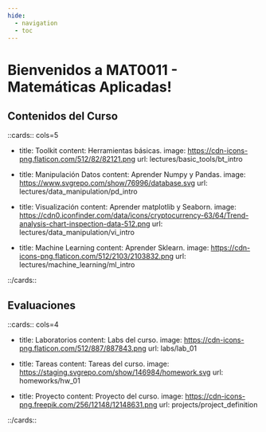 ```yaml
---
hide:
  - navigation
  - toc
---
```



# Bienvenidos a MAT0011 - Matemáticas Aplicadas!


## Contenidos del Curso

::cards:: cols=5

- title: Toolkit
  content: Herramientas básicas.
  image: https://cdn-icons-png.flaticon.com/512/82/82121.png
  url: lectures/basic_tools/bt_intro

- title: Manipulación Datos
  content: Aprender Numpy y Pandas.
  image: https://www.svgrepo.com/show/76996/database.svg
  url: lectures/data_manipulation/pd_intro

- title: Visualización
  content: Aprender matplotlib y Seaborn.
  image: https://cdn0.iconfinder.com/data/icons/cryptocurrency-63/64/Trend-analysis-chart-inspection-data-512.png
  url: lectures/data_manipulation/vi_intro

- title: Machine Learning
  content: Aprender Sklearn.
  image: https://cdn-icons-png.flaticon.com/512/2103/2103832.png
  url: lectures/machine_learning/ml_intro


::/cards::

## Evaluaciones

::cards:: cols=4

- title: Laboratorios
  content: Labs del curso.
  image: https://cdn-icons-png.flaticon.com/512/887/887843.png
  url: labs/lab_01

- title: Tareas
  content: Tareas del curso.
  image: https://staging.svgrepo.com/show/146984/homework.svg
  url: homeworks/hw_01

- title: Proyecto
  content: Proyecto del curso.
  image: https://cdn-icons-png.freepik.com/256/12148/12148631.png
  url: projects/project_definition


::/cards::